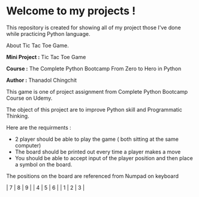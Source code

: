 # Welcome to my projects !

This repository is created for showing all of my project those I've done while practicing Python language.


About Tic Tac Toe Game. 

**Mini Project :**  Tic Tac Toe Game

**Course :** The Complete Python Bootcamp From Zero to Hero in Python

**Author :** Thanadol Chingchit


This game is one of project assignment from Complete Python Bootcamp Course on Udemy.

The object of this project are to improve Python skill and Programmatic Thinking. 

Here are the requirments :
- 2 player should be able to play the game ( both sitting at the same computer)
- The board should be printed out every time a player makes a move
- You should be able to accept input of the player position and then place a symbol on the board.

The positions on the board are referenced from Numpad on keyboard

| 7 | 8 | 9 | 
| 4 | 5 | 6 | 
| 1 | 2 | 3 |

    

